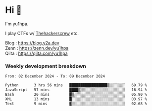 # Hi 👋

I'm yu1hpa.

I play CTFs w/ [Thehackerscrew](https://www.thehackerscrew.team/) etc.

Blog : https://blog.y2a.dev  
Zenn : https://zenn.dev/yu1hpa  
Qiita : https://qiita.com/yu1hpa  

### Weekly development breakdown

<!--START_SECTION:waka-->

```txt
From: 02 December 2024 - To: 09 December 2024

Python       3 hrs 56 mins   █████████████████▒░░░░░░░   69.79 %
JavaScript   57 mins         ████▒░░░░░░░░░░░░░░░░░░░░   16.94 %
Bash         20 mins         █▒░░░░░░░░░░░░░░░░░░░░░░░   05.90 %
XML          13 mins         █░░░░░░░░░░░░░░░░░░░░░░░░   03.97 %
Text         9 mins          ▓░░░░░░░░░░░░░░░░░░░░░░░░   02.68 %
```

<!--END_SECTION:waka-->

